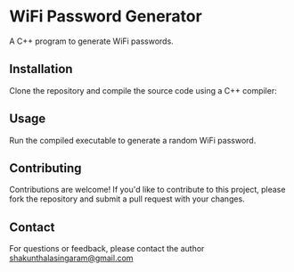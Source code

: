# WiFi Password Generator

A C++ program to generate WiFi passwords.

## Installation

Clone the repository and compile the source code using a C++ compiler:

## Usage

Run the compiled executable to generate a random WiFi password.

## Contributing

Contributions are welcome! If you'd like to contribute to this project, please fork the repository and submit a pull request with your changes.

## Contact

For questions or feedback, please contact the author shakunthalasingaram@gmail.com
